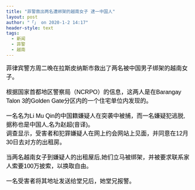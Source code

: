 ```yaml
---
title: "菲警救出两名遭绑架的越南女子 逮一中国人"
layout: post
author: "「」 on 2020-1-2 14:17"
header-style: text
tags:
  - 新闻
  - 菲警
  - 越南
---
```


<head></head>
<body>
 <div align="left"> 
  <font color="#000"><font face="微软雅黑, Tahoma, Helvetica, Arial, 宋体, sans-serif"><font style="font-size:16px">菲律宾警方周二晚在拉斯皮纳斯市救出了两名被中国男子绑架的越南女子。</font></font></font> 
 </div>
 <br> 
 <div align="left"> 
  <font color="#000"><font face="微软雅黑, Tahoma, Helvetica, Arial, 宋体, sans-serif"><font style="font-size:16px">根据国家首都地区警察局（NCRPO）的信息，这两人是在Barangay Talon 3的Golden Gate分区内的一个住宅单位内发现的。</font></font></font> 
 </div>
 <br> 
 <div align="left"> 
  <font color="#000"><font face="微软雅黑, Tahoma, Helvetica, Arial, 宋体, sans-serif"><font style="font-size:16px">一名名为Li Mu Qin的中国籍嫌疑人在突袭中被捕，而一名嫌疑犯逃脱,据称也是中国人,名为赵超(音译)。</font></font></font> 
 </div> 
 <div align="left"> 
  <font color="#000"><font face="微软雅黑, Tahoma, Helvetica, Arial, 宋体, sans-serif"><font style="font-size:16px">调查显示，受害者和犯罪嫌疑人在网上约会网站上见面，并同意在12月30日去对方的出租房。</font></font></font> 
 </div>
 <br> 
 <div align="left"> 
  <font color="#000"><font face="微软雅黑, Tahoma, Helvetica, Arial, 宋体, sans-serif"><font style="font-size:16px">当两名越南女子到嫌疑人的出租屋后,她们立马被绑架，并被要求联系家人索要100万披索，以换取自由。</font></font></font> 
 </div>
 <br> 
 <div align="left"> 
  <font color="#000"><font face="微软雅黑, Tahoma, Helvetica, Arial, 宋体, sans-serif"><font style="font-size:16px">一名受害者将其地址发送给堂兄后，她堂兄报警。</font></font></font> 
 </div>
 <br>
</body>


